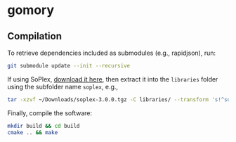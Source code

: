 # gomory

## Compilation

To retrieve dependencies included as submodules (e.g., rapidjson), run:

```bash
git submodule update --init --recursive
```

If using SoPlex, [download it here](http://soplex.zib.de), then extract it into the `libraries` folder using the subfolder name `soplex`, e.g.,

```bash
tar -xzvf ~/Downloads/soplex-3.0.0.tgz -C libraries/ --transform 's!^soplex-3.0.0\($\|/\)!soplex\1!'
```

Finally, compile the software:

```bash
mkdir build && cd build
cmake .. && make
```
